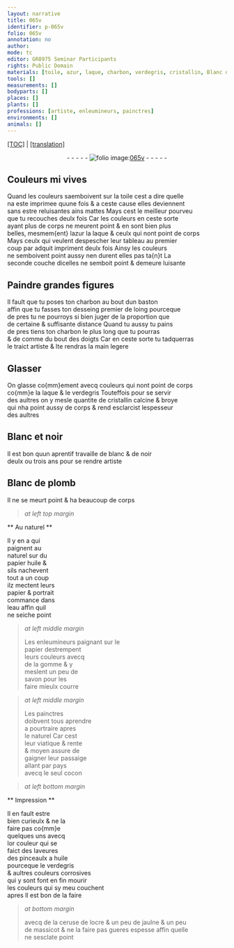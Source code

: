 ```yaml
---
layout: narrative
title: 065v
identifier: p-065v
folio: 065v
annotation: no
author:
mode: tc
editor: GR8975 Seminar Participants
rights: Public Domain
materials: [toile, azur, laque, charbon, verdegris, cristallin, Blanc de plomb, papier, huile, eau, gomme, savon, cocon, or, ceruse, ocre & un peu de jaulne, massicot]
tools: []
measurements: []
bodyparts: []
places: []
plants: []
professions: [artiste, enleumineurs, painctres]
environments: []
animals: []
---
```


<p><a href="{{ site.baseurl }}/diplomatic/">[TOC]</a> | <a href="{{ site.baseurl }}/texts/p-065v_tl/">[translation]</a></p><div class="folio" align="center">- - - - - <a href="http://gallica.bnf.fr/ark:/12148/btv1b10500001g/f136.image" target="_blank"><img src="https://cu-mkp.github.io/2017-workshop-edition/assets/photo-icon.png" alt="folio image: " style="display:inline-block; margin-bottom:-3px;"/>065v</a> - - - - - </div>  
  

## Couleurs mi vives

 
Quand les couleurs s<span class="del">a</span>emboivent sur la <span class="m">toile</span> cest a dire quelle<br/> na este imprimee quune fois & a ceste cause elles deviennent<br/> sans <span class="add">estre</span> reluisantes ains mattes Mays cest le meilleur pourveu<br/> que tu recouches deulx fois Car les couleurs en ceste sorte<br/> ayant plus de corps ne meurent point & en sont bien plus<br/> belles, mesmem{ent} l<span class="m">azur</span> la <span class="m">laque</span> & ceulx qui nont point de corps<br/> Mays ceulx qui veulent despescher leur tableau au premier<br/> coup par adquit impriment deulx fois Ainsy les couleurs<br/> ne semboivent point aussy nen durent elles pas ta{n}t La<br/> seconde couche dicelles ne semboit point & demeure luisante
 
 
  

## Paindre grandes figures

 
Il fault que tu poses ton <span class="m">charbon</span> au bout dun baston<br/> affin que tu fasses ton desseing premier de loing pourceque<br/> de pres tu ne pourroys si bien juger de la proportion que<br/> de certaine & suffisante distance Quand <span class="del">tu</span> aussy tu pains<br/> de pres tiens ton <span class="m">charbon</span> le plus long que tu pourras<br/> & <span class="del">de</span> comme du bout des doigts Car en ceste sorte tu tadquerras<br/> le traict <span class="pro">artiste</span> & <span class="del">l</span>te rendras la main legere
 
 
  

## Glasser

 
On glasse co{mm}ement avecq couleurs qui nont point de corps<br/> co{mm}e la <span class="m">laque</span> & le <span class="m">verdegris</span> Touteffois pour se servir<br/> des aultres on y mesle quantite de <span class="m">cristallin</span> calcine & broye<br/> qui nha point aussy de corps & <span class="del">rend</span> esclarcist lespesseur<br/> des aultres
 
 
  

## Blanc et noir

 
Il est bon quun aprentif travaille de blanc & de noir<br/> deulx ou trois ans pour se rendre <span class="pro">artiste</span>
 
 
  

## <span class="m">Blanc de plomb</span>

 
Il ne se meurt point & ha beaucoup de corps
 
 
> *at left top margin*
> 
> 
>    

** Au naturel **

 
Il y en a qui<br/> paignent au<br/> naturel sur du<br/> <span class="m">papier</span> <span class="m">huile</span> &<br/> sils nachevent<br/> tout a un coup<br/> ilz mectent leurs<br/> <span class="m">papier</span> & portrait<br/> commance dans<br/> l<span class="m">eau</span> affin quil<br/> ne seiche point
 
> *at left middle margin*
> 
> 
>   Les <span class="pro">enleumineurs</span> paignant sur le<br/> <span class="m">papier</span> destrempent<br/> leurs couleurs avecq<br/> de la <span class="m">gomme</span> & y<br/> meslent un peu de<br/> <span class="m">savon</span> pour les<br/> faire mieulx courre
 
> *at left middle margin*
> 
> 
>   Les <span class="pro">painctres</span><br/> doibvent tous aprendre<br/> a pourtraire apres<br/> le naturel Car cest<br/> leur viatique & rente<br/> & moyen assure de<br/> gaigner leur passaige<br/> allant par pays<br/> avecq le seul <span class="m">cocon</span> 
 
 
> *at left bottom margin*
> 
> 
>    

** Impression **

 
Il en fault estre<br/> bien curieulx & ne la<br/> faire pas co{mm}e<br/> quelques uns avecq<br/> l<span class="m">or</span> couleur qui se<br/> faict des laveures<br/> des pinceaulx a <span class="m">huile</span><br/> pourceque le <span class="m">verdegris</span><br/> & aultres couleurs corrosives<br/> qui y sont font en fin mourir<br/> les couleurs qui sy <span class="del">meu</span> couchent<br/> apres Il est bon de la faire
 
> *at bottom margin*
> 
> 
>   avecq de la <span class="m">ceruse</span> de l<span class="m">ocre <span class="del">& un peu de</span> jaulne</span> & un peu<br/> de <span class="m">massicot</span> & ne la faire pas gueres espesse affin quelle<br/> ne sesclate point
 
